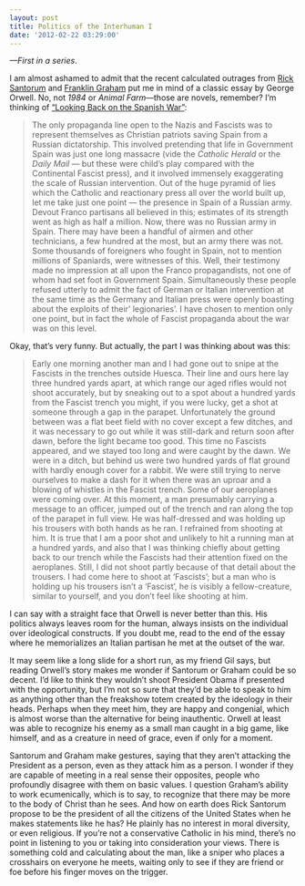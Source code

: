 ```yaml
---
layout: post
title: Politics of the Interhuman I
date: '2012-02-22 03:29:00'
---
```



*—First in a series*.

I am almost ashamed to admit that the recent calculated outrages from [Rick Santorum](http://www.washingtonmonthly.com/political-animal-a/2012_02/santorum_youre_not_a_christian035548.php) and [Franklin Graham](http://www.religiondispatches.org/dispatches/antheabutler/5719/graham_whistles_%E2%80%9Cdixie%E2%80%9D_on_morning_joe/) put me in mind of a classic essay by George Orwell. No, not *1984* or *Animal Farm*—those are novels, remember? I’m thinking of [“Looking Back on the Spanish War”](http://orwell.ru/library/essays/Spanish_War/english/esw_1):

> The only propaganda line open to the Nazis and Fascists was to represent themselves as Christian patriots saving Spain from a Russian dictatorship. This involved pretending that life in Government Spain was just one long massacre (vide the *Catholic Herald* or the *Daily Mail* — but these were child’s play compared with the Continental Fascist press), and it involved immensely exaggerating the scale of Russian intervention. Out of the huge pyramid of lies which the Catholic and reactionary press all over the world built up, let me take just one point — the presence in Spain of a Russian army. Devout Franco partisans all believed in this; estimates of its strength went as high as half a million. Now, there was no Russian army in Spain. There may have been a handful of airmen and other technicians, a few hundred at the most, but an army there was not. Some thousands of foreigners who fought in Spain, not to mention millions of Spaniards, were witnesses of this. Well, their testimony made no impression at all upon the Franco propagandists, not one of whom had set foot in Government Spain. Simultaneously these people refused utterly to admit the fact of German or Italian intervention at the same time as the Germany and Italian press were openly boasting about the exploits of their’ legionaries’. I have chosen to mention only one point, but in fact the whole of Fascist propaganda about the war was on this level.

Okay, that’s very funny. But actually, the part I was thinking about was this:

> Early one morning another man and I had gone out to snipe at the Fascists in the trenches outside Huesca. Their line and ours here lay three hundred yards apart, at which range our aged rifles would not shoot accurately, but by sneaking out to a spot about a hundred yards from the Fascist trench you might, if you were lucky, get a shot at someone through a gap in the parapet. Unfortunately the ground between was a flat beet field with no cover except a few ditches, and it was necessary to go out while it was still-dark and return soon after dawn, before the light became too good. This time no Fascists appeared, and we stayed too long and were caught by the dawn. We were in a ditch, but behind us were two hundred yards of flat ground with hardly enough cover for a rabbit. We were still trying to nerve ourselves to make a dash for it when there was an uproar and a blowing of whistles in the Fascist trench. Some of our aeroplanes were coming over. At this moment, a man presumably carrying a message to an officer, jumped out of the trench and ran along the top of the parapet in full view. He was half-dressed and was holding up his trousers with both hands as he ran. I refrained from shooting at him. It is true that I am a poor shot and unlikely to hit a running man at a hundred yards, and also that I was thinking chiefly about getting back to our trench while the Fascists had their attention fixed on the aeroplanes. Still, I did not shoot partly because of that detail about the trousers. I had come here to shoot at ‘Fascists’; but a man who is holding up his trousers isn’t a ‘Fascist’, he is visibly a fellow-creature, similar to yourself, and you don’t feel like shooting at him.

I can say with a straight face that Orwell is never better than this. His politics always leaves room for the human, always insists on the individual over ideological constructs. If you doubt me, read to the end of the essay where he memorializes an Italian partisan he met at the outset of the war.

It may seem like a long slide for a short run, as my friend Gil says, but reading Orwell’s story makes me wonder if Santorum or Graham could be so decent. I’d like to think they wouldn’t shoot President Obama if presented with the opportunity, but I’m not so sure that they’d be able to speak to him as anything other than the freakshow totem created by the ideology in their heads. Perhaps when they meet him, they are happy and congenial, which is almost worse than the alternative for being inauthentic. Orwell at least was able to recognize his enemy as a small man caught in a big game, like himself, and as a creature in need of grace, even if only for a moment.

Santorum and Graham make gestures, saying that they aren’t attacking the President as a person, even as they attack him as a person. I wonder if they are capable of meeting in a real sense their opposites, people who profoundly disagree with them on basic values. I question Graham’s ability to work ecumenically, which is to say, to recognize that there may be more to the body of Christ than he sees. And how on earth does Rick Santorum propose to be the president of all the citizens of the United States when he makes statements like he has? He plainly has no interest in moral diversity, or even religious. If you’re not a conservative Catholic in his mind, there’s no point in listening to you or taking into consideration your views. There is something cold and calculating about the man, like a sniper who places a crosshairs on everyone he meets, waiting only to see if they are friend or foe before his finger moves on the trigger.


